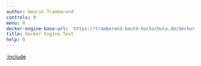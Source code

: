 ```yaml
---
author: Henrik Tramberend
controls: 0
menu: 0
decker-engine-base-url: 'https://tramberend.beuth-hochschule.de/decker'
title: Decker Engine Test
help: 0
---
```


[:include](./engine-content.md)

